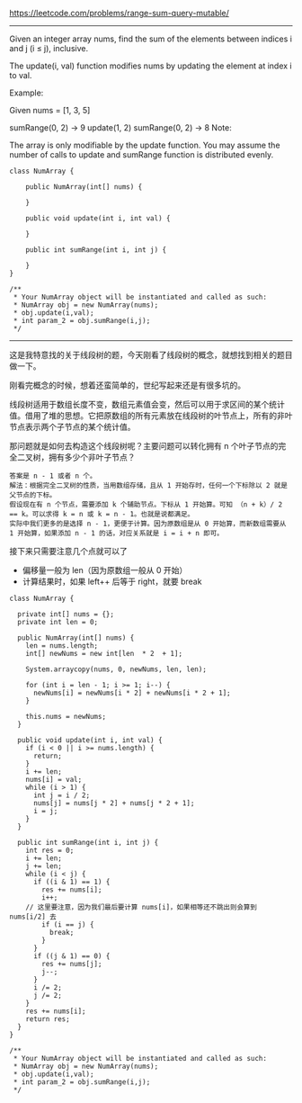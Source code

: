 https://leetcode.com/problems/range-sum-query-mutable/

---

Given an integer array nums, find the sum of the elements between indices i and j (i ≤ j), inclusive.

The update(i, val) function modifies nums by updating the element at index i to val.

Example:

Given nums = [1, 3, 5]

sumRange(0, 2) -> 9
update(1, 2)
sumRange(0, 2) -> 8
Note:

The array is only modifiable by the update function.
You may assume the number of calls to update and sumRange function is distributed evenly.


```
class NumArray {

    public NumArray(int[] nums) {
        
    }
    
    public void update(int i, int val) {
        
    }
    
    public int sumRange(int i, int j) {
        
    }
}

/**
 * Your NumArray object will be instantiated and called as such:
 * NumArray obj = new NumArray(nums);
 * obj.update(i,val);
 * int param_2 = obj.sumRange(i,j);
 */
```

---

这是我特意找的关于线段树的题，今天刚看了线段树的概念，就想找到相关的题目做一下。

刚看完概念的时候，想着还蛮简单的，世纪写起来还是有很多坑的。

线段树适用于数组长度不变，数组元素值会变，然后可以用于求区间的某个统计值。借用了堆的思想。它把原数组的所有元素放在线段树的叶节点上，所有的非叶节点表示两个子节点的某个统计值。

那问题就是如何去构造这个线段树呢？主要问题可以转化拥有 n 个叶子节点的完全二叉树，拥有多少个非叶子节点？

```
答案是 n - 1 或者 n 个。
解法：根据完全二叉树的性质，当用数组存储，且从 1 开始存时，任何一个下标除以 2 就是父节点的下标。
假设现在有 n 个节点，需要添加 k 个辅助节点。下标从 1 开始算。可知 （n + k）/ 2 == k。可以求得 k = n 或 k = n - 1。也就是说都满足。
实际中我们更多的是选择 n - 1，更便于计算。因为原数组是从 0 开始算，而新数组需要从 1 开始算，如果添加 n - 1 的话，对应关系就是 i = i + n 即可。
```

接下来只需要注意几个点就可以了
- 偏移量一般为 len（因为原数组一般从 0 开始）
- 计算结果时，如果 left++ 后等于 right，就要 break

```
class NumArray {

  private int[] nums = {};
  private int len = 0;

  public NumArray(int[] nums) {
    len = nums.length;
    int[] newNums = new int[len  * 2  + 1];

    System.arraycopy(nums, 0, newNums, len, len);

    for (int i = len - 1; i >= 1; i--) {
      newNums[i] = newNums[i * 2] + newNums[i * 2 + 1];
    }

    this.nums = newNums;
  }

  public void update(int i, int val) {
    if (i < 0 || i >= nums.length) {
      return;
    }
    i += len;
    nums[i] = val;
    while (i > 1) {
      int j = i / 2;
      nums[j] = nums[j * 2] + nums[j * 2 + 1];
      i = j;
    }
  }

  public int sumRange(int i, int j) {
    int res = 0;
    i += len;
    j += len;
    while (i < j) {
      if ((i & 1) == 1) {
        res += nums[i];
        i++;
	// 这里要注意，因为我们最后要计算 nums[i]，如果相等还不跳出则会算到 nums[i/2] 去
        if (i == j) {
          break;
        }
      }
      if ((j & 1) == 0) {
        res += nums[j];
        j--;
      }
      i /= 2;
      j /= 2;
    }
    res += nums[i];
    return res;
  }
}

/**
 * Your NumArray object will be instantiated and called as such:
 * NumArray obj = new NumArray(nums);
 * obj.update(i,val);
 * int param_2 = obj.sumRange(i,j);
 */
```
